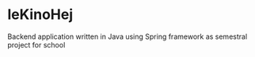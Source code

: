 # leKinoHej
Backend application written in Java using Spring framework as semestral project for school
